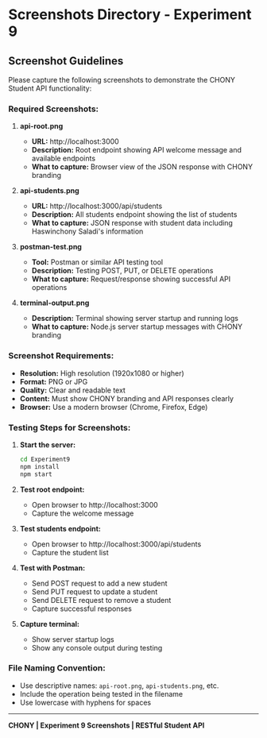 # Screenshots Directory - Experiment 9

## Screenshot Guidelines

Please capture the following screenshots to demonstrate the CHONY Student API functionality:

### Required Screenshots:

1. **api-root.png**
   - **URL:** http://localhost:3000
   - **Description:** Root endpoint showing API welcome message and available endpoints
   - **What to capture:** Browser view of the JSON response with CHONY branding

2. **api-students.png**
   - **URL:** http://localhost:3000/api/students
   - **Description:** All students endpoint showing the list of students
   - **What to capture:** JSON response with student data including Haswinchony Saladi's information

3. **postman-test.png**
   - **Tool:** Postman or similar API testing tool
   - **Description:** Testing POST, PUT, or DELETE operations
   - **What to capture:** Request/response showing successful API operations

4. **terminal-output.png**
   - **Description:** Terminal showing server startup and running logs
   - **What to capture:** Node.js server startup messages with CHONY branding

### Screenshot Requirements:

- **Resolution:** High resolution (1920x1080 or higher)
- **Format:** PNG or JPG
- **Quality:** Clear and readable text
- **Content:** Must show CHONY branding and API responses clearly
- **Browser:** Use a modern browser (Chrome, Firefox, Edge)

### Testing Steps for Screenshots:

1. **Start the server:**
   ```bash
   cd Experiment9
   npm install
   npm start
   ```

2. **Test root endpoint:**
   - Open browser to http://localhost:3000
   - Capture the welcome message

3. **Test students endpoint:**
   - Open browser to http://localhost:3000/api/students
   - Capture the student list

4. **Test with Postman:**
   - Send POST request to add a new student
   - Send PUT request to update a student
   - Send DELETE request to remove a student
   - Capture successful responses

5. **Capture terminal:**
   - Show server startup logs
   - Show any console output during testing

### File Naming Convention:
- Use descriptive names: `api-root.png`, `api-students.png`, etc.
- Include the operation being tested in the filename
- Use lowercase with hyphens for spaces

---

**CHONY | Experiment 9 Screenshots | RESTful Student API** 
